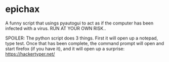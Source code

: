 # epichax
A funny script that usings pyautogui to act as if the computer has been infected with a virus.
RUN AT YOUR OWN RISK..





SPOILER:
The python script does 3 things. First it will open up a notepad, type test. Once that has been complete, 
the command prompt will open and start firefox (if you have it), and it will open up a surprise: https://hackertyper.net/

